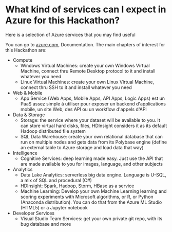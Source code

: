 # What kind of services can I expect in Azure for this Hackathon?

Here is a selection of Azure services that you may find useful  

You can go to [azure.com](https://azure.microsoft.com/en-us/), Documentation. The main chapters of interest for this Hackathon are: 

- Compute
    - Windows Virtual Machines: create your own Windows Virtual Machine, connect thru Remote Desktop protocol to it and install whatever you need
    - Linux Virtual Machines: create your own Linux Virtual Machine, connect thru SSH to it and install whatever you need
- Web & Mobile
	- App Service (Web Apps, Mobile Apps, API Apps, Logic Apps) est un PaaS assez simple à utiliser pour exposer un backend d'applications mobile, un site Web, des API ou un workflow d'appels d'API
- Data & Storage
    - Storage: the service where your dataset will be available to you. It can store virtual hard disks, files, HDInsight considers it as its default Hadoop distributed file system
    - SQL Data Warehouse: create your own relational database that can run on multiple nodes and gets data from its Polybase engine (define an external table to Azure storage and load data that way)
- Intelligence
    - Cognitive Services: deep learning made easy. Just use the API that are made available to you for images, language, and other subjects
- Analytics
    - Data Lake Analytics: serverless big data engine. Language is U-SQL, a mix of SQL and procedural (C#)
    - HDInsight: Spark, Hadoop, Storm, HBase as a service
    - Machine Learning: Develop your own Machine Learning learning and scoring experiments with Microsoft algorithms, or R, or Python (Anaconda distribution). You can do that from the Azure ML Studio (HTML5) or a Jupyter notebook
- Developer Services
    - Visual Studio Team Services: get your own private git repo, with its bug database and more


